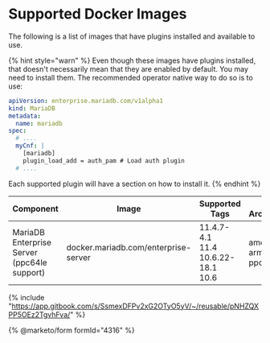 # Supported Docker Images

The following is a list of images that have plugins installed and available to use. 

{% hint style="warn" %}
Even though these images have plugins installed, that doesn't necessarily mean that they are enabled by default. You may need to install them.
The recommended operator native way to do so is to use:
```yaml
apiVersion: enterprise.mariadb.com/v1alpha1
kind: MariaDB
metadata:
  name: mariadb
spec:
  # ....
  myCnf: |
    [mariadb]
    plugin_load_add = auth_pam # Load auth plugin
  # ....
```

Each supported plugin will have a section on how to install it.
{% endhint %}

| Component | Image | Supported Tags | CPU Architecture |
|-----------|-------|----------------|------------------|
| MariaDB Enterprise Server (ppc64le support) | docker.mariadb.com/enterprise-server |  11.4.7-4.1 <br>  11.4 <br>  10.6.22-18.1 <br>  10.6 <br>  |  amd64 <br>  arm64 <br>  ppc64le <br>  |

{% include "https://app.gitbook.com/s/SsmexDFPv2xG2OTyO5yV/~/reusable/pNHZQXPP5OEz2TgvhFva/" %}

{% @marketo/form formId="4316" %}
